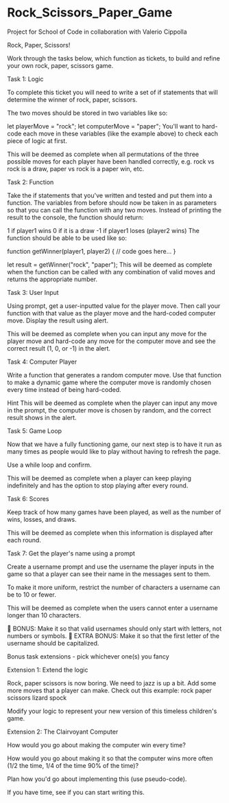 # Rock_Scissors_Paper_Game
Project for School of Code in collaboration with Valerio Cippolla 


Rock, Paper, Scissors!

Work through the tasks below, which function as tickets, to build and refine your own rock, paper, scissors game.

Task 1: Logic

To complete this ticket you will need to write a set of if statements that will determine the winner of rock, paper, scissors.

The two moves should be stored in two variables like so:

let playerMove = "rock";
let computerMove = "paper";
You'll want to hard-code each move in these variables (like the example above) to check each piece of logic at first.

This will be deemed as complete when all permutations of the three possible moves for each player have been handled correctly, e.g. rock vs rock is a draw, paper vs rock is a paper win, etc.

Task 2: Function

Take the if statements that you've written and tested and put them into a function. The variables from before should now be taken in as parameters so that you can call the function with any two moves. Instead of printing the result to the console, the function should return:

1 if player1 wins
0 if it is a draw
-1 if player1 loses (player2 wins)
The function should be able to be used like so:

function getWinner(player1, player2) {
  // code goes here...
}

let result = getWinner("rock", "paper");
This will be deemed as complete when the function can be called with any combination of valid moves and returns the appropriate number.

Task 3: User Input

Using prompt, get a user-inputted value for the player move. Then call your function with that value as the player move and the hard-coded computer move. Display the result using alert.

This will be deemed as complete when you can input any move for the player move and hard-code any move for the computer move and see the correct result (1, 0, or -1) in the alert.

Task 4: Computer Player

Write a function that generates a random computer move. Use that function to make a dynamic game where the computer move is randomly chosen every time instead of being hard-coded.

Hint
This will be deemed as complete when the player can input any move in the prompt, the computer move is chosen by random, and the correct result shows in the alert.

Task 5: Game Loop

Now that we have a fully functioning game, our next step is to have it run as many times as people would like to play without having to refresh the page.

Use a while loop and confirm.

This will be deemed as complete when a player can keep playing indefinitely and has the option to stop playing after every round.

Task 6: Scores

Keep track of how many games have been played, as well as the number of wins, losses, and draws.

This will be deemed as complete when this information is displayed after each round.

Task 7: Get the player's name using a prompt

Create a username prompt and use the username the player inputs in the game so that a player can see their name in the messages sent to them.

To make it more uniform, restrict the number of characters a username can be to 10 or fewer.

This will be deemed as complete when the users cannot enter a username longer than 10 characters.

🌟 BONUS: Make it so that valid usernames should only start with letters, not numbers or symbols.
🌟 EXTRA BONUS: Make it so that the first letter of the username should be capitalized.

Bonus task extensions - pick whichever one(s) you fancy

Extension 1: Extend the logic

Rock, paper scissors is now boring. We need to jazz is up a bit.
Add some more moves that a player can make.
Check out this example:
rock paper scissors lizard spock

Modify your logic to represent your new version of this timeless children's game.

Extension 2: The Clairvoyant Computer

How would you go about making the computer win every time?

How would you go about making it so that the computer wins more often (1/2 the time, 1/4 of the time 90% of the time)?

Plan how you'd go about implementing this (use pseudo-code).

If you have time, see if you can start writing this.